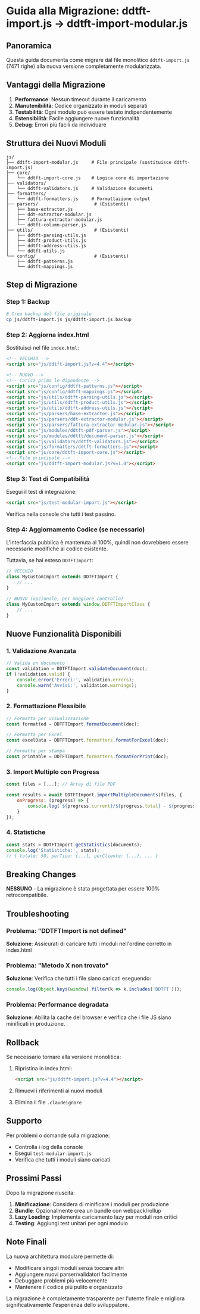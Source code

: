 # Guida alla Migrazione: ddtft-import.js → ddtft-import-modular.js

## Panoramica

Questa guida documenta come migrare dal file monolitico `ddtft-import.js` (7471 righe) alla nuova versione completamente modularizzata.

## Vantaggi della Migrazione

1. **Performance**: Nessun timeout durante il caricamento
2. **Manutenibilità**: Codice organizzato in moduli separati
3. **Testabilità**: Ogni modulo può essere testato indipendentemente
4. **Estensibilità**: Facile aggiungere nuove funzionalità
5. **Debug**: Errori più facili da individuare

## Struttura dei Nuovi Moduli

```
js/
├── ddtft-import-modular.js     # File principale (sostituisce ddtft-import.js)
├── core/
│   └── ddtft-import-core.js    # Logica core di importazione
├── validators/
│   └── ddtft-validators.js     # Validazione documenti
├── formatters/
│   └── ddtft-formatters.js     # Formattazione output
├── parsers/                     # (Esistenti)
│   ├── base-extractor.js
│   ├── ddt-extractor-modular.js
│   ├── fattura-extractor-modular.js
│   └── ddtft-column-parser.js
├── utils/                       # (Esistenti)
│   ├── ddtft-parsing-utils.js
│   ├── ddtft-product-utils.js
│   ├── ddtft-address-utils.js
│   └── ddtft-utils.js
└── config/                      # (Esistenti)
    ├── ddtft-patterns.js
    └── ddtft-mappings.js
```

## Step di Migrazione

### Step 1: Backup

```bash
# Crea backup del file originale
cp js/ddtft-import.js js/ddtft-import.js.backup
```

### Step 2: Aggiorna index.html

Sostituisci nel file `index.html`:

```html
<!-- VECCHIO -->
<script src="js/ddtft-import.js?v=4.4"></script>

<!-- NUOVO -->
<!-- Carica prima le dipendenze -->
<script src="js/config/ddtft-patterns.js"></script>
<script src="js/config/ddtft-mappings.js"></script>
<script src="js/utils/ddtft-parsing-utils.js"></script>
<script src="js/utils/ddtft-product-utils.js"></script>
<script src="js/utils/ddtft-address-utils.js"></script>
<script src="js/parsers/base-extractor.js"></script>
<script src="js/parsers/ddt-extractor-modular.js"></script>
<script src="js/parsers/fattura-extractor-modular.js"></script>
<script src="js/modules/ddtft-pdf-parser.js"></script>
<script src="js/modules/ddtft/document-parser.js"></script>
<script src="js/validators/ddtft-validators.js"></script>
<script src="js/formatters/ddtft-formatters.js"></script>
<script src="js/core/ddtft-import-core.js"></script>
<!-- File principale -->
<script src="js/ddtft-import-modular.js?v=1.0"></script>
```

### Step 3: Test di Compatibilità

Esegui il test di integrazione:

```html
<script src="js/test-modular-import.js"></script>
```

Verifica nella console che tutti i test passino.

### Step 4: Aggiornamento Codice (se necessario)

L'interfaccia pubblica è mantenuta al 100%, quindi non dovrebbero essere necessarie modifiche al codice esistente. 

Tuttavia, se hai esteso `DDTFTImport`:

```javascript
// VECCHIO
class MyCustomImport extends DDTFTImport {
    // ...
}

// NUOVO (opzionale, per maggiore controllo)
class MyCustomImport extends window.DDTFTImportClass {
    // ...
}
```

## Nuove Funzionalità Disponibili

### 1. Validazione Avanzata

```javascript
// Valida un documento
const validation = DDTFTImport.validateDocument(doc);
if (!validation.valid) {
    console.error('Errori:', validation.errors);
    console.warn('Avvisi:', validation.warnings);
}
```

### 2. Formattazione Flessibile

```javascript
// Formatta per visualizzazione
const formatted = DDTFTImport.formatDocument(doc);

// Formatta per Excel
const excelData = DDTFTImport.formatters.formatForExcel(doc);

// Formatta per stampa
const printable = DDTFTImport.formatters.formatForPrint(doc);
```

### 3. Import Multiplo con Progress

```javascript
const files = [...]; // Array di file PDF

const results = await DDTFTImport.importMultipleDocuments(files, {
    onProgress: (progress) => {
        console.log(`${progress.current}/${progress.total} - ${progress.percent}%`);
    }
});
```

### 4. Statistiche

```javascript
const stats = DDTFTImport.getStatistics(documents);
console.log('Statistiche:', stats);
// { totale: 50, perTipo: {...}, perCliente: {...}, ... }
```

## Breaking Changes

**NESSUNO** - La migrazione è stata progettata per essere 100% retrocompatibile.

## Troubleshooting

### Problema: "DDTFTImport is not defined"

**Soluzione**: Assicurati di caricare tutti i moduli nell'ordine corretto in index.html

### Problema: "Metodo X non trovato"

**Soluzione**: Verifica che tutti i file siano caricati eseguendo:
```javascript
console.log(Object.keys(window).filter(k => k.includes('DDTFT')));
```

### Problema: Performance degradata

**Soluzione**: Abilita la cache del browser e verifica che i file JS siano minificati in produzione.

## Rollback

Se necessario tornare alla versione monolitica:

1. Ripristina in index.html:
   ```html
   <script src="js/ddtft-import.js?v=4.4"></script>
   ```

2. Rimuovi i riferimenti ai nuovi moduli

3. Elimina il file `.claudeignore`

## Supporto

Per problemi o domande sulla migrazione:
- Controlla i log della console
- Esegui `test-modular-import.js`
- Verifica che tutti i moduli siano caricati

## Prossimi Passi

Dopo la migrazione riuscita:

1. **Minificazione**: Considera di minificare i moduli per produzione
2. **Bundle**: Opzionalmente crea un bundle con webpack/rollup
3. **Lazy Loading**: Implementa caricamento lazy per moduli non critici
4. **Testing**: Aggiungi test unitari per ogni modulo

## Note Finali

La nuova architettura modulare permette di:
- Modificare singoli moduli senza toccare altri
- Aggiungere nuovi parser/validatori facilmente
- Debuggare problemi più velocemente
- Mantenere il codice più pulito e organizzato

La migrazione è completamente trasparente per l'utente finale e migliora significativamente l'esperienza dello sviluppatore.